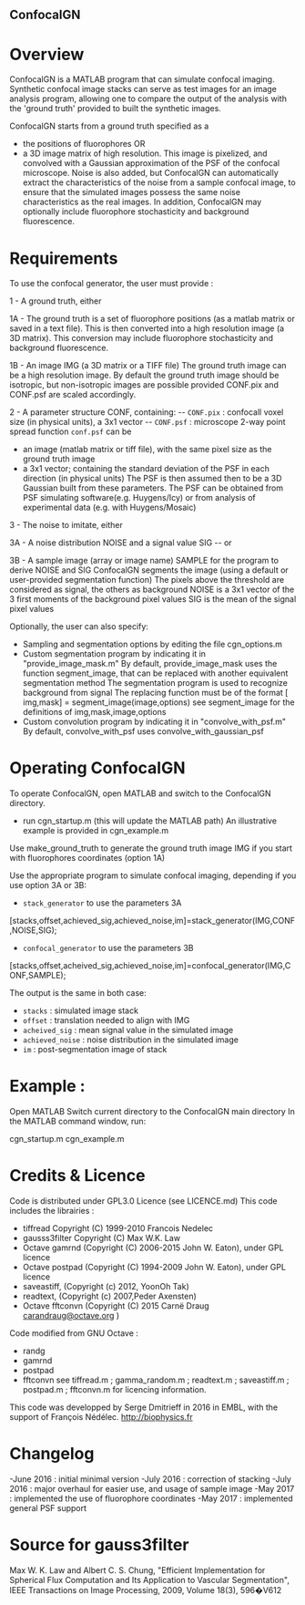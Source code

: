 ## ConfocalGN

# Overview

ConfocalGN is a MATLAB program that can simulate confocal imaging.
Synthetic confocal image stacks can serve as test images for an image analysis
program, allowing one to compare the output of the analysis with the 'ground truth'
provided to built the synthetic images.

ConfocalGN starts from a ground truth specified as a
- the positions of fluorophores
OR
- a 3D image matrix of high resolution. 
This image is pixelized, and convolved with a Gaussian approximation of the PSF 
of the confocal microscope. 
Noise is also added, but ConfocalGN can automatically extract the characteristics
of the noise from a sample confocal image, to ensure that the simulated images
possess the same noise characteristics as the real images. In addition, ConfocalGN may optionally include
fluorophore stochasticity and background fluorescence.

# Requirements

To use the confocal generator, the user must provide :

1 - A ground truth, either

1A - The ground truth is a set of fluorophore positions (as a matlab matrix or saved in a text file). 
This is then converted into a high resolution image (a 3D matrix). 
This conversion may include fluorophore stochasticity and background fluorescence.

1B - An image IMG (a 3D matrix or a TIFF file)
The ground truth image can be a high resolution image. By default the ground truth image
should be isotropic, but non-isotropic images are possible provided CONF.pix and CONF.psf are 
scaled accordingly. 

2 - A parameter structure CONF, containing:
-- `CONF.pix` : confocall voxel size (in physical units), a 3x1 vector
-- `CONF.psf` : microscope 2-way point spread function
`conf.psf` can be 
- an image (matlab matrix or tiff file), with the same pixel size as the ground truth image
- a 3x1 vector; containing the standard deviation of the PSF in each direction (in physical units)
The PSF is then assumed then to be a 3D Gaussian built from these parameters.
The PSF can be obtained from PSF simulating software(e.g. Huygens/Icy) or from analysis of experimental data (e.g. with Huygens/Mosaic)

3 - The noise to imitate, either

3A - A noise distribution NOISE and a signal value SIG    -- or 

3B - A sample image (array or image name) SAMPLE for the program to derive NOISE and SIG
    ConfocalGN segments the image (using a default or user-provided segmentation function)
    The pixels above the threshold are considered as signal, the others as background
NOISE is a 3x1 vector of the 3 first moments of the background pixel values
SIG is the mean of the signal pixel values


Optionally, the user can also specify:
- Sampling and segmentation options by editing the file cgn_options.m
- Custom segmentation program by indicating it in "provide_image_mask.m"
By default, provide_image_mask uses the function segment_image, 
that can be replaced with another equivalent segmentation method
    The segmentation program is used to recognize background from signal
    The replacing function must be of the format [ img,mask] = segment_image(image,options)
    see segment_image for the definitions of img,mask,image,options
- Custom convolution program by indicating it in "convolve_with_psf.m"
By default, convolve_with_psf uses convolve_with_gaussian_psf

# Operating ConfocalGN

To operate ConfocalGN, open MATLAB and switch to the ConfocalGN directory.
- run cgn_startup.m (this will update the MATLAB path)
An illustrative example is provided in cgn_example.m

Use make_ground_truth to generate the ground truth image IMG if you start with fluorophores coordinates (option 1A)

Use the appropriate program to simulate confocal imaging, depending if you use option 3A or 3B:

- `stack_generator` to use the parameters 3A

[stacks,offset,achieved_sig,achieved_noise,im]=stack_generator(IMG,CONF,NOISE,SIG);

- `confocal_generator` to use the parameters 3B

[stacks,offset,acheived_sig,achieved_noise,im]=confocal_generator(IMG,CONF,SAMPLE);

The output is the same in both case:

- `stacks` : simulated image stack
- `offset` : translation needed to align with IMG
- `acheived_sig` : mean signal value in the simulated image
- `achieved_noise` : noise distribution in the simulated image
- `im` : post-segmentation image of stack


# Example :

Open MATLAB
Switch current directory to the ConfocalGN main directory
In the MATLAB command window, run:

cgn_startup.m 
cgn_example.m


# Credits & Licence

Code is distributed under GPL3.0 Licence (see LICENCE.md)
This code includes the librairies :
- tiffread Copyright (C) 1999-2010 Francois Nedelec
- gausss3filter Copyright (C) Max W.K. Law
- Octave gamrnd (Copyright (C) 2006-2015 John W. Eaton), under GPL licence
- Octave postpad (Copyright (C) 1994-2009 John W. Eaton), under GPL licence
- saveastiff, (Copyright (c) 2012, YoonOh Tak)
- readtext, (Copyright (c) 2007,Peder Axensten) 
- Octave fftconvn (Copyright (C) 2015 Carnë Draug <carandraug@octave.org> )


Code modified from GNU Octave : 
- randg
- gamrnd
- postpad
- fftconvn
see tiffread.m ; gamma_random.m ; readtext.m ; saveastiff.m ; postpad.m ; fftconvn.m for licencing information.

This code was developped by Serge Dmitrieff in 2016 in EMBL, with the support of François Nédélec.
http://biophysics.fr

# Changelog
-June 2016 : initial minimal version
-July 2016 : correction of stacking
-July 2016 : major overhaul for easier use, and usage of sample image
-May 2017 : implemented the use of fluorophore coordinates 
-May 2017 : implemented general PSF support

# Source for gauss3filter 
Max W. K. Law and Albert C. S. Chung, "Efficient Implementation for Spherical Flux Computation and Its Application to Vascular Segmentation",
IEEE Transactions on Image Processing, 2009, Volume 18(3), 596�V612
